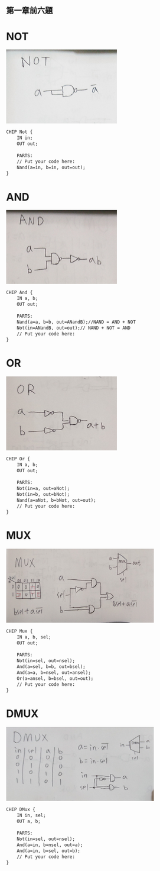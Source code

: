 ## 第一章前六題
# NOT
<img src="../零件/01/not.jpg" width="300" height="200"  align=center /> 

```
CHIP Not {
    IN in;
    OUT out;

    PARTS:
    // Put your code here:
    Nand(a=in, b=in, out=out);
}
```
# AND
<img src="../零件/01/and.jpg" width="300" height="200"  align=center /> 

```
CHIP And {
    IN a, b;
    OUT out;

    PARTS:
    Nand(a=a, b=b, out=ANandB);//NAND = AND + NOT
    Not(in=ANandB, out=out);// NAND + NOT = AND
    // Put your code here:
}
```
# OR
<img src="../零件/01/or.jpg" width="300" height="200"  align=center /> 

```
CHIP Or {
    IN a, b;
    OUT out;

    PARTS:
    Not(in=a, out=aNot);
    Not(in=b, out=bNot);
    Nand(a=aNot, b=bNot, out=out);
    // Put your code here:
}
``` 

# MUX
<img src="../零件/01/mux.jpg" width="400" height="200"  align=center /> 

```
CHIP Mux {
    IN a, b, sel;
    OUT out;

    PARTS:
    Not(in=sel, out=nsel);
    And(a=sel, b=b, out=bsel);
    And(a=a, b=nsel, out=ansel);
    Or(a=ansel, b=bsel, out=out);
    // Put your code here:
}
``` 

# DMUX
<img src="../零件/01/dmux.jpg" width="400" height="200"  align=center />

```
CHIP DMux {
    IN in, sel;
    OUT a, b;

    PARTS:
    Not(in=sel, out=nsel);
    And(a=in, b=nsel, out=a);
    And(a=in, b=sel, out=b);
    // Put your code here:
}
```